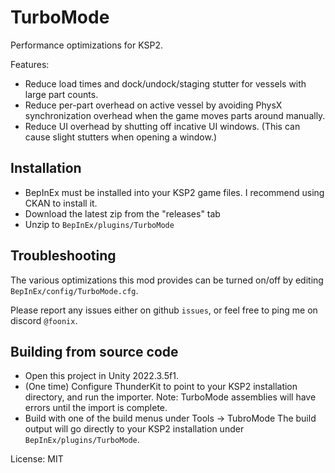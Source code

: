 # TurboMode

Performance optimizations for KSP2.

Features:

- Reduce load times and dock/undock/staging stutter for vessels with large part counts.
- Reduce per-part overhead on active vessel by avoiding PhysX synchronization overhead when the game moves parts around manually.
- Reduce UI overhead by shutting off incative UI windows. (This can cause slight stutters when opening a window.)

## Installation

- BepInEx must be installed into your KSP2 game files.  I recommend using CKAN to install it.
- Download the latest zip from the "releases" tab
- Unzip to `BepInEx/plugins/TurboMode`

## Troubleshooting

The various optimizations this mod provides can be turned on/off by editing `BepInEx/config/TurboMode.cfg`.

Please report any issues either on github `issues`, or feel free to ping me on discord `@foonix`.

## Building from source code

- Open this project in Unity 2022.3.5f1.
- (One time) Configure ThunderKit to point to your KSP2 installation directory, and run the importer.
  Note: TurboMode assemblies will have errors until the import is complete.
- Build with one of the build menus under Tools -> TubroMode
  The build output will go directly to your KSP2 installation under `BepInEx/plugins/TurboMode`.

License: MIT
